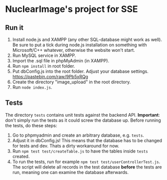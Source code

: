 # NuclearImage's project for SSE

## Run it
1) Install node.js and XAMPP (any other SQL-database might work as well). Be sure to put a tick during node.js installation on something with Microsoft/C++ whatever, otherwise the website won't start.
2) Run MySQL service in XAMPP.
3) Import the .sql file in phpMyAdmin (in XAMPP).
4) Run `npm install` in root folder.
5) Put dbConfig.js into the root folder. Adjust your database settings. https://pastebin.com/raw/9Pb5xRQg
6) Create the directory "image_upload" in the root directory.
7) Run `node index.js`.

## Tests
The directory `tests` contains unit tests against the backend API. 
**Important**: don't simply run the tests as it could screw the database up. Before running the tests, do these steps:
1) Go to phpmyadmin and create an arbitrary database, e.g. `tests`.
2) Adjust it in dbConfig.js! This means that the database has to be changed for tests and dev. Thats a dirty workaround for now.
3) Run `npm test test/createTable.js` to have the tables inside `tests` created.
4) To run the tests, run for example `npm test test/userControllerTest.js`. The script will delete all records in the test database **before** the tests are run, meaning one can examine the database afterwards.
